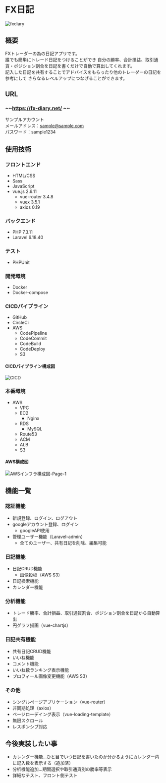 # FX日記
![fxdiary](https://user-images.githubusercontent.com/64678118/99176009-6e83dd00-274e-11eb-87c6-cd208a93bfcc.gif)

## 概要
FXトレーダーの為の日記アプリです。  
誰でも簡単にトレード日記をつけることができ
自分の勝率、合計損益、取引通貨・ポジション割合を日記を書くだけで自動で算出してくれます。<br>
記入した日記を共有することでアドバイスをもらったり他のトレーダーの日記を参考にして
さらなるレベルアップにつなげることができます。

## URL
### ~~https://fx-diary.net/  ~~

サンプルアカウント<br>
メールアドレス：sample@sample.com<br>
パスワード：sample1234<br>

## 使用技術
### フロントエンド
- HTML/CSS
- Sass
- JavaScript
- vue.js 2.6.11
  - vue-router 3.4.8
  - vuex 3.5.1
  - axios 0.19
### バックエンド
- PHP 7.3.11
- Laravel 6.18.40
### テスト
- PHPUnit
### 開発環境
- Docker
- Docker-compose
### CICDパイプライン
- GitHub
- CircleCi
- AWS
  - CodePipeline
  - CodeCommit
  - CodeBuild
  - CodeDeploy
  - S3
#### CICDパイプライン構成図
![CICD](https://user-images.githubusercontent.com/64678118/99177637-fe298b80-274e-11eb-8e1a-222aab7e7fca.jpg)

### 本番環境
- AWS
  - VPC
  - EC2
    - Nginx
  - RDS
    - MySQL
  - Route53
  - ACM
  - ALB
  - S3
#### AWS構成図
![AWSインフラ構成図-Page-1](https://user-images.githubusercontent.com/64678118/99177671-4cd72580-274f-11eb-9789-5db473539ab0.jpg)

## 機能一覧
### 認証機能
- 新規登録、ログイン、ログアウト
- googleアカウント登録、ログイン
  - googleAPI使用
- 管理ユーザー機能（Laravel-admin）
  - 全てのユーザー、共有日記を削除、編集可能

### 日記機能
- 日記CRUD機能
  - 画像投稿（AWS S3）
- 日記検索機能
- カレンダー機能

### 分析機能
- トレード勝率、合計損益、取引通貨割合、ポジション割合を日記から自動算出
- 円グラフ描画（vue-chartjs）

### 日記共有機能
- 共有日記CRUD機能
- いいね機能
- コメント機能
- いいね数ランキング表示機能
- プロフィール画像変更機能（AWS S3）

### その他
- シングルページアプリケーション（vue-router）
- 非同期処理（axios）
- ページローデイング表示（vue-loading-template）
- 無限スクロール
- レスポンシブ対応

## 今後実装したい事
- カレンダー機能...ひと目でいつ日記を書いたのか分かるようにカレンダー内に記入数を表示する（追加済）
- 分析機能追加...期間選択や取引通貨別の勝率等表示
- 詳細なテスト、フロント側テスト
